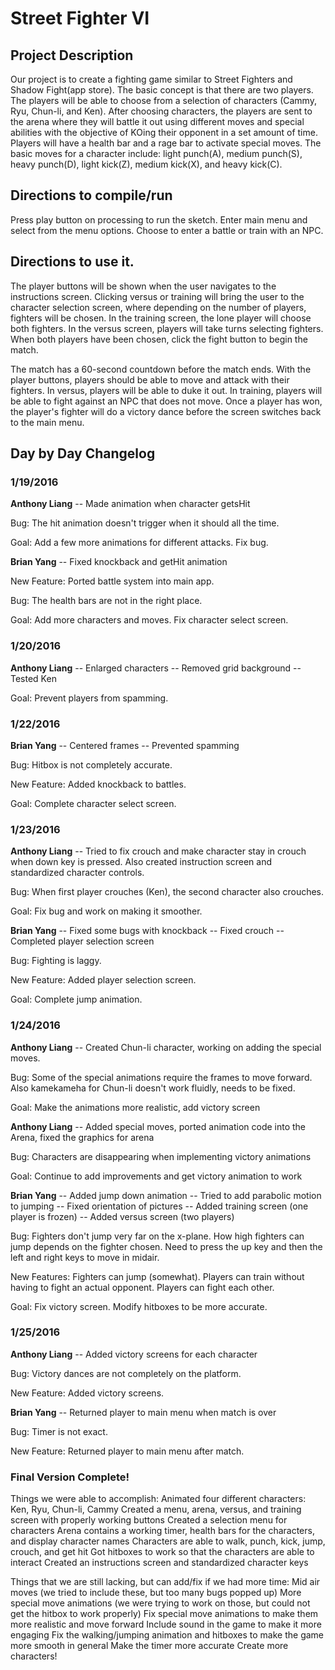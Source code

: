 # Street Fighter VI

## Project Description
Our project is to create a fighting game similar to Street Fighters and Shadow Fight(app store).
The basic concept is that there are two players. The players will be able to choose from a selection
of characters (Cammy, Ryu, Chun-li, and Ken). After choosing characters, the players are sent to the
arena where they will battle it out using different moves and special abilities with the objective
of KOing their opponent in a set amount of time. Players will have a health bar and a rage bar to activate
special moves. The basic moves for a character include: light punch(A), medium punch(S), heavy punch(D),
light kick(Z), medium kick(X), and heavy kick(C).

## Directions to compile/run
Press play button on processing to run the sketch.
Enter main menu and select from the menu options.
Choose to enter a battle or train with an NPC.

## Directions to use it.
The player buttons will be shown when the user navigates to the instructions
screen. Clicking versus or training will bring the user to the character
selection screen, where depending on the number of players, fighters will be
chosen. In the training screen, the lone player will choose both fighters.
In the versus screen, players will take turns selecting fighters. When
both players have been chosen, click the fight button to begin the match.

The match has a 60-second countdown before the match ends. With the player
buttons, players should be able to move and attack with their fighters.
In versus, players will be able to duke it out. In training, players
will be able to fight against an NPC that does not move. Once a player has won,
the player's fighter will do a victory dance before the screen switches
back to the main menu.

## Day by Day Changelog
### 1/19/2016
**Anthony Liang** -- Made animation when character getsHit

Bug: The hit animation doesn't trigger when it should all the time.

Goal: Add a few more animations for different attacks. Fix bug.

**Brian Yang** -- Fixed knockback and getHit animation

New Feature: Ported battle system into main app.

Bug: The health bars are not in the right place.

Goal: Add more characters and moves. Fix character select screen.

### 1/20/2016
**Anthony Liang** -- Enlarged characters
-- Removed grid background
-- Tested Ken

Goal: Prevent players from spamming.

### 1/22/2016
**Brian Yang** -- Centered frames
-- Prevented spamming

Bug: Hitbox is not completely accurate.

New Feature: Added knockback to battles.

Goal: Complete character select screen.

### 1/23/2016
**Anthony Liang** -- Tried to fix crouch and make character stay in crouch when down key is pressed.
Also created instruction screen and standardized character controls.

Bug: When first player crouches (Ken), the second character also crouches.

Goal: Fix bug and work on making it smoother.

**Brian Yang** -- Fixed some bugs with knockback
-- Fixed crouch
-- Completed player selection screen

Bug: Fighting is laggy.

New Feature: Added player selection screen.

Goal: Complete jump animation.

### 1/24/2016
**Anthony Liang** -- Created Chun-li character, working on adding the special moves.

Bug: Some of the special animations require the frames to move forward. Also kamekameha for Chun-li
doesn't work fluidly, needs to be fixed.

Goal: Make the animations more realistic, add victory screen

**Anthony Liang** -- Added special moves, ported animation code into the Arena, fixed the graphics for arena 

Bug: Characters are disappearing when implementing victory animations

Goal: Continue to add improvements and get victory animation to work

**Brian Yang** -- Added jump down animation
-- Tried to add parabolic motion to jumping
-- Fixed orientation of pictures
-- Added training screen (one player is frozen)
-- Added versus screen (two players)

Bug: Fighters don't jump very far on the x-plane.
How high fighters can jump depends on the fighter chosen.
Need to press the up key and then the left and right keys
to move in midair.

New Features: Fighters can jump (somewhat).
Players can train without having to fight an actual opponent.
Players can fight each other.

Goal: Fix victory screen. Modify hitboxes to be more accurate.

### 1/25/2016
**Anthony Liang** -- Added victory screens for each character

Bug:  Victory dances are not completely on the platform.

New Feature: Added victory screens.

**Brian Yang** -- Returned player to main menu when match is over

Bug: Timer is not exact.

New Feature: Returned player to main menu after match.

### Final Version Complete! 
Things we were able to accomplish:
Animated four different characters: Ken, Ryu, Chun-li, Cammy
Created a menu, arena, versus, and training screen with properly working buttons
Created a selection menu for characters 
Arena contains a working timer, health bars for the characters, and display character names
Characters are able to walk, punch, kick, jump, crouch, and get hit
Got hitboxes to work so that the characters are able to interact
Created an instructions screen and standardized character keys

Things that we are still lacking, but can add/fix if we had more time:
Mid air moves (we tried to include these, but too many bugs popped up)
More special move animations (we were trying to work on those, but could not get the hitbox to work properly)
Fix special move animations to make them more realistic and move forward
Include sound in the game to make it more engaging
Fix the walking/jumping animation and hitboxes to make the game more smooth in general
Make the timer more accurate
Create more characters!